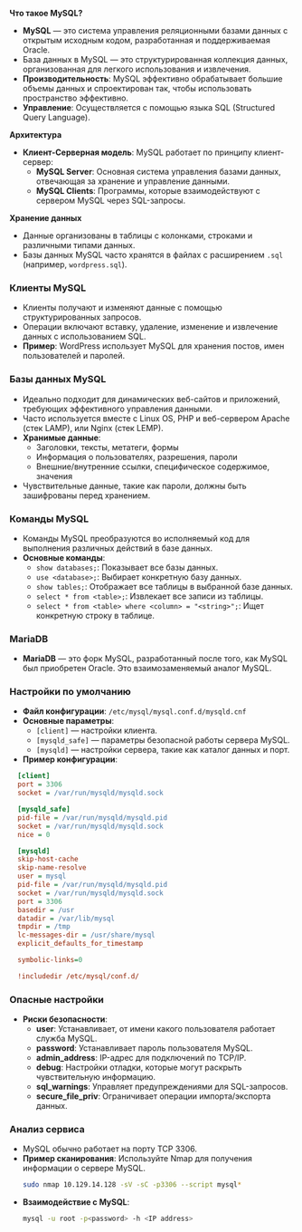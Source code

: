 
**Что такое MySQL?**
- **MySQL** — это система управления реляционными базами данных с открытым исходным кодом, разработанная и поддерживаемая Oracle.
- База данных в MySQL — это структурированная коллекция данных, организованная для легкого использования и извлечения.
- **Производительность**: MySQL эффективно обрабатывает большие объемы данных и спроектирован так, чтобы использовать пространство эффективно.
- **Управление**: Осуществляется с помощью языка SQL (Structured Query Language).

**Архитектура**
- **Клиент-Серверная модель**: MySQL работает по принципу клиент-сервер:
  - **MySQL Server**: Основная система управления базами данных, отвечающая за хранение и управление данными.
  - **MySQL Clients**: Программы, которые взаимодействуют с сервером MySQL через SQL-запросы.

**Хранение данных**
- Данные организованы в таблицы с колонками, строками и различными типами данных.
- Базы данных MySQL часто хранятся в файлах с расширением `.sql` (например, `wordpress.sql`).

### **Клиенты MySQL**
- Клиенты получают и изменяют данные с помощью структурированных запросов.
- Операции включают вставку, удаление, изменение и извлечение данных с использованием SQL.
- **Пример**: WordPress использует MySQL для хранения постов, имен пользователей и паролей.

### **Базы данных MySQL**
- Идеально подходит для динамических веб-сайтов и приложений, требующих эффективного управления данными.
- Часто используется вместе с Linux OS, PHP и веб-сервером Apache (стек LAMP), или Nginx (стек LEMP).
- **Хранимые данные**:
  - Заголовки, тексты, метатеги, формы
  - Информация о пользователях, разрешения, пароли
  - Внешние/внутренние ссылки, специфическое содержимое, значения
- Чувствительные данные, такие как пароли, должны быть зашифрованы перед хранением.

### **Команды MySQL**
- Команды MySQL преобразуются во исполняемый код для выполнения различных действий в базе данных.
- **Основные команды**:
  - `show databases;`: Показывает все базы данных.
  - `use <database>;`: Выбирает конкретную базу данных.
  - `show tables;`: Отображает все таблицы в выбранной базе данных.
  - `select * from <table>;`: Извлекает все записи из таблицы.
  - `select * from <table> where <column> = "<string>";`: Ищет конкретную строку в таблице.

### **MariaDB**
- **MariaDB** — это форк MySQL, разработанный после того, как MySQL был приобретен Oracle. Это взаимозаменяемый аналог MySQL.

### **Настройки по умолчанию**
- **Файл конфигурации**: `/etc/mysql/mysql.conf.d/mysqld.cnf`
- **Основные параметры**:
  - `[client]` — настройки клиента.
  - `[mysqld_safe]` — параметры безопасной работы сервера MySQL.
  - `[mysqld]` — настройки сервера, такие как каталог данных и порт.
- **Пример конфигурации**:
```ini
  [client]
  port = 3306
  socket = /var/run/mysqld/mysqld.sock

  [mysqld_safe]
  pid-file = /var/run/mysqld/mysqld.pid
  socket = /var/run/mysqld/mysqld.sock
  nice = 0

  [mysqld]
  skip-host-cache
  skip-name-resolve
  user = mysql
  pid-file = /var/run/mysqld/mysqld.pid
  socket = /var/run/mysqld/mysqld.sock
  port = 3306
  basedir = /usr
  datadir = /var/lib/mysql
  tmpdir = /tmp
  lc-messages-dir = /usr/share/mysql
  explicit_defaults_for_timestamp

  symbolic-links=0

  !includedir /etc/mysql/conf.d/
```

### **Опасные настройки**
- **Риски безопасности**:
  - **user**: Устанавливает, от имени какого пользователя работает служба MySQL.
  - **password**: Устанавливает пароль пользователя MySQL.
  - **admin_address**: IP-адрес для подключений по TCP/IP.
  - **debug**: Настройки отладки, которые могут раскрыть чувствительную информацию.
  - **sql_warnings**: Управляет предупреждениями для SQL-запросов.
  - **secure_file_priv**: Ограничивает операции импорта/экспорта данных.

### **Анализ сервиса**
- MySQL обычно работает на порту TCP 3306.
- **Пример сканирования**: Используйте Nmap для получения информации о сервере MySQL.
  ```bash
  sudo nmap 10.129.14.128 -sV -sC -p3306 --script mysql*
  ```
- **Взаимодействие с MySQL**:
  ```bash
  mysql -u root -p<password> -h <IP address>
  ```
